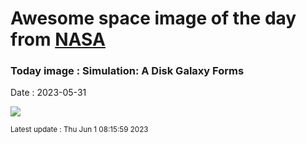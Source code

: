 
# Awesome space image of the day from [NASA](https://api.nasa.gov/)

### Today image : Simulation: A Disk Galaxy Forms
Date : 2023-05-31

![](https://www.youtube.com/embed/X4UF9Akman0?rel=0)

<small>Latest update : Thu Jun  1 08:15:59 2023</small>
        